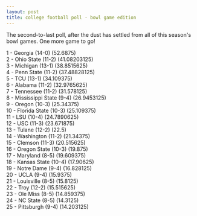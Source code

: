 ```yaml
---
layout: post
title: college football poll - bowl game edition
---
```


The second-to-last poll, after the dust has settled from all of this season's
bowl games.  One more game to go!

1 - Georgia (14-0) (52.6875)  
2 - Ohio State (11-2) (41.08203125)  
3 - Michigan (13-1) (38.8515625)  
4 - Penn State (11-2) (37.48828125)  
5 - TCU (13-1) (34.109375)  
6 - Alabama (11-2) (32.9765625)  
7 - Tennessee (11-2) (31.578125)  
8 - Mississippi State (9-4) (26.9453125)  
9 - Oregon (10-3) (25.34375)  
10 - Florida State (10-3) (25.109375)  
11 - LSU (10-4) (24.7890625)  
12 - USC (11-3) (23.671875)  
13 - Tulane (12-2) (22.5)  
14 - Washington (11-2) (21.34375)  
15 - Clemson (11-3) (20.515625)  
16 - Oregon State (10-3) (19.875)  
17 - Maryland (8-5) (19.609375)  
18 - Kansas State (10-4) (17.90625)  
19 - Notre Dame (9-4) (16.828125)  
20 - UCLA (9-4) (15.9375)  
21 - Louisville (8-5) (15.8125)  
22 - Troy (12-2) (15.515625)  
23 - Ole Miss (8-5) (14.859375)  
24 - NC State (8-5) (14.3125)  
25 - Pittsburgh (9-4) (14.203125)  
